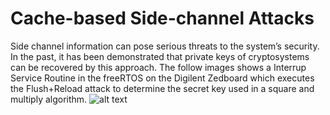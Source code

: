 # Cache-based Side-channel Attacks

Side channel information can pose serious threats to the system’s security. In the past, it has been demonstrated that private keys of cryptosystems can be recovered by this approach. The follow images shows a Interrup Service Routine in the freeRTOS on the Digilent Zedboard which executes the Flush+Reload attack to determine the secret key used in a square and multiply algorithm.
![alt text](https://github.com/tobnic/cache_based-sidechannel_attacks/blob/master/F%2BR_Attack.png)
